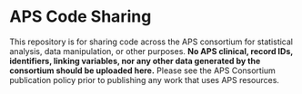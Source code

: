 # APS Code Sharing

This repository is for sharing code across the APS consortium for statistical analysis, data manipulation, or other purposes. **No APS clinical, record IDs, identifiers, linking variables, nor any other data generated by the consortium should be uploaded here.** Please see the APS Consortium publication policy prior to publishing any work that uses APS resources.
